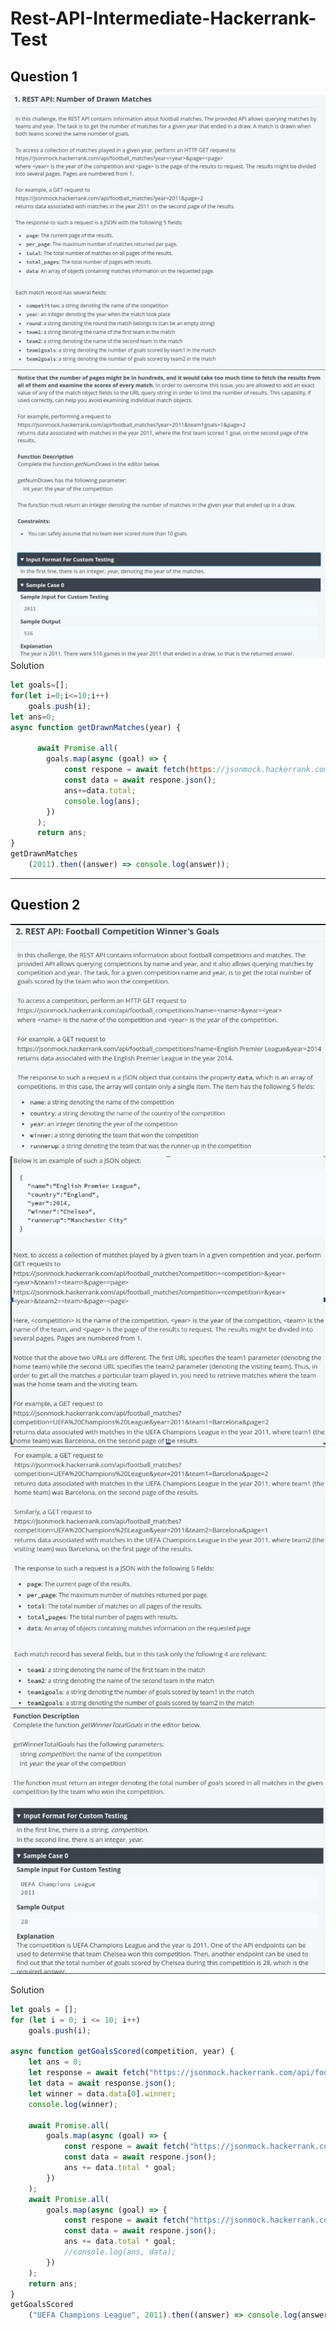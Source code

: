 # Rest-API-Intermediate-Hackerrank-Test
## Question 1
![](Screenshots/photo_2021-02-03_16-52-22.jpg) 
![](Screenshots/photo_2021-02-03_16-52-27.jpg) 
Solution
```javascript
let goals=[];
for(let i=0;i<=10;i++)
    goals.push(i);
let ans=0;
async function getDrawnMatches(year) {
    
      await Promise.all(
        goals.map(async (goal) => {
            const respone = await fetch(https://jsonmock.hackerrank.com/api/football_matches?year=${year}&team1goals=+goal+&team2goals=+goal);
            const data = await respone.json();
            ans+=data.total;
            console.log(ans);
        })
      );
      return ans;
}
getDrawnMatches
    (2011).then((answer) => console.log(answer));
```
___
## Question 2
![](Screenshots/photo_2021-02-03_16-55-141111111111.jpg) 
![](Screenshots/photo_2021-02-03_16-55-161111111111.jpg)
![](Screenshots/photo_2021-02-03_16-55-181111111111.jpg)
![](Screenshots/photo_2021-02-03_16-55-211111111111.jpg)

Solution
```javascript
let goals = [];
for (let i = 0; i <= 10; i++)
    goals.push(i);

async function getGoalsScored(competition, year) {
    let ans = 0;
    let response = await fetch("https://jsonmock.hackerrank.com/api/football_competitions?year=${year}&name=" + competition);
    let data = await response.json();
    let winner = data.data[0].winner;
    console.log(winner);

    await Promise.all(
        goals.map(async (goal) => {
            const respone = await fetch("https://jsonmock.hackerrank.com/api/football_matches?competition=" + competition + "&year=" + year + "&team1=" + "winner+&team1goals="+goal);
            const data = await respone.json();
            ans += data.total * goal;
        })
    );
    await Promise.all(
        goals.map(async (goal) => {
            const respone = await fetch("https://jsonmock.hackerrank.com/api/football_matches?competition=" + competition + "&year=" + year + "&team2=" + "winner+&team2goals="+goal);
            const data = await respone.json();
            ans += data.total * goal;
            //console.log(ans, data);
        })
    );
    return ans;
}
getGoalsScored
    ("UEFA Champions League", 2011).then((answer) => console.log(answer));
```
